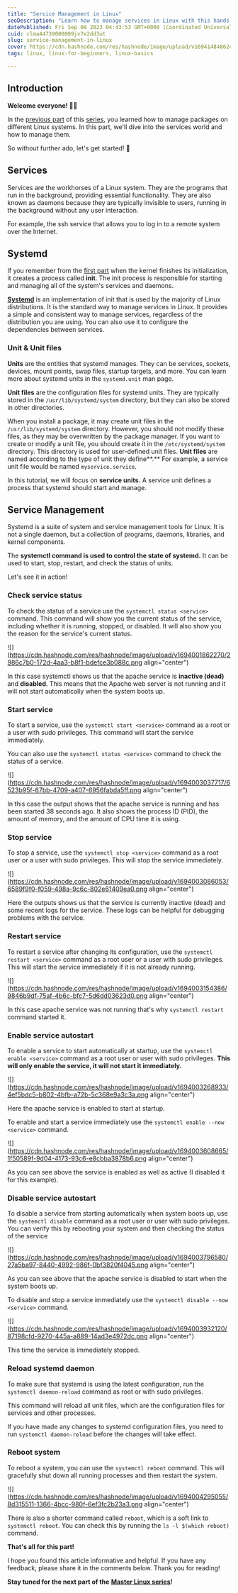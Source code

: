 ```yaml
---
title: "Service Management in Linux"
seoDescription: "Learn how to manage services in Linux with this hands-on guide."
datePublished: Fri Sep 08 2023 04:43:53 GMT+0000 (Coordinated Universal Time)
cuid: clma44739000009jv7e2dd3ut
slug: service-management-in-linux
cover: https://cdn.hashnode.com/res/hashnode/image/upload/v1694148486241/25e6b206-31bf-4c09-a79d-db5fc0c88b10.png
tags: linux, linux-for-beginners, linux-basics

---
```


## **Introduction**

**Welcome everyone! 👋🏻**

In the [previous part](https://anurag-rajawat.hashnode.dev/package-management-in-linux) of this [series](https://anurag-rajawat.hashnode.dev/series/linux-the-practical-way), you learned how to manage packages on different Linux systems. In this part, we'll dive into the services world and how to manage them.

So without further ado, let's get started! 🚀

## Services

Services are the workhorses of a Linux system. They are the programs that run in the background, providing essential functionality. They are also known as daemons because they are typically invisible to users, running in the background without any user interaction.

For example, the ssh service that allows you to log in to a remote system over the Internet.

## Systemd

If you remember from the [first part](https://anurag-rajawat.hashnode.dev/linux-boot-process-overview) when the kernel finishes its initialization, it creates a process called **init**. The init process is responsible for starting and managing all of the system's services and daemons.

[**Systemd**](https://en.wikipedia.org/wiki/Systemd) is an implementation of init that is used by the majority of Linux distributions. It is the standard way to manage services in Linux. It provides a simple and consistent way to manage services, regardless of the distribution you are using. You can also use it to configure the dependencies between services.

### Unit & Unit files

**Units** are the entities that systemd manages. They can be services, sockets, devices, mount points, swap files, startup targets, and more. You can learn more about systemd units in the `systemd.unit` man page.

**Unit files** are the configuration files for systemd units. They are typically stored in the `/usr/lib/systemd/system` directory, but they can also be stored in other directories.

When you install a package, it may create unit files in the `/usr/lib/systemd/system` directory. However, you should not modify these files, as they may be overwritten by the package manager. If you want to create or modify a unit file, you should create it in the `/etc/systemd/system` directory. This directory is used for user-defined unit files. **Unit files** are named according to the type of unit they define**.** For example, a service unit file would be named `myservice.service`.

In this tutorial, we will focus on **service units.** A service unit defines a process that systemd should start and manage.

## Service Management

Systemd is a suite of system and service management tools for Linux. It is not a single daemon, but a collection of programs, daemons, libraries, and kernel components.

The **systemctl command is used to control the state of systemd.** It can be used to start, stop, restart, and check the status of units.

Let's see it in action!

### Check service status

To check the status of a service use the `systemctl status <service>` command. This command will show you the current status of the service, including whether it is running, stopped, or disabled. It will also show you the reason for the service's current status.

![](https://cdn.hashnode.com/res/hashnode/image/upload/v1694001862270/2986c7b0-172d-4aa3-b8f1-bdefce3b088c.png align="center")

In this case systemctl shows us that the apache service is **inactive (dead)** and **disabled**. This means that the Apache web server is not running and it will not start automatically when the system boots up.

### Start service

To start a service, use the `systemctl start <service>` command as a root or a user with sudo privileges. This command will start the service immediately.

You can also use the `systemctl status <service>` command to check the status of a service.

![](https://cdn.hashnode.com/res/hashnode/image/upload/v1694003037717/6523b95f-67bb-4709-a407-6956fabda5ff.png align="center")

In this case the output shows that the apache service is running and has been started 38 seconds ago. It also shows the process ID (PID), the amount of memory, and the amount of CPU time it is using.

### Stop service

To stop a service, use the `systemctl stop <service>` command as a root user or a user with sudo privileges. This will stop the service immediately.

![](https://cdn.hashnode.com/res/hashnode/image/upload/v1694003086053/6589f9f0-f059-498a-9c6c-802e61409ea0.png align="center")

Here the outputs shows us that the service is currently inactive (dead) and some recent logs for the service. These logs can be helpful for debugging problems with the service.

### Restart service

To restart a service after changing its configuration, use the `systemctl restart <service>` command as a root user or a user with sudo privileges. This will start the service immediately if it is not already running.

![](https://cdn.hashnode.com/res/hashnode/image/upload/v1694003154386/9846b9df-75af-4b6c-bfc7-5d6dd03623d0.png align="center")

In this case apache service was not running that's why `systemctl restart` command started it.

### Enable service autostart

To enable a service to start automatically at startup, use the `systemctl enable <service>` command as a root user or user with sudo privileges. **This will only enable the service, it will not start it immediately.**

![](https://cdn.hashnode.com/res/hashnode/image/upload/v1694003268933/4ef5bdc5-b802-4bfb-a72b-5c368e9a3c3a.png align="center")

Here the apache service is enabled to start at startup.

To enable and start a service immediately use the `systemctl enable --now <service>` command.

![](https://cdn.hashnode.com/res/hashnode/image/upload/v1694003608665/1f50589f-9d04-4173-93c6-e8cbba3878b6.png align="center")

As you can see above the service is enabled as well as active (I disabled it for this example).

### Disable service autostart

To disable a service from starting automatically when system boots up, use the `systemctl disable` command as a root user or user with sudo privileges. You can verify this by rebooting your system and then checking the status of the service

![](https://cdn.hashnode.com/res/hashnode/image/upload/v1694003796580/27a5ba97-8440-4992-986f-0bf3820f4045.png align="center")

As you can see above that the apache service is disabled to start when the system boots up.

To disable and stop a service immediately use the `systemctl disable --now <service>` command.

![](https://cdn.hashnode.com/res/hashnode/image/upload/v1694003932120/87198cfd-9270-445a-a889-14ad3e4972dc.png align="center")

This time the service is immediately stopped.

### Reload systemd daemon

To make sure that systemd is using the latest configuration, run the `systemctl daemon-reload` command as root or with sudo privileges.

This command will reload all unit files, which are the configuration files for services and other processes.

If you have made any changes to systemd configuration files, you need to run `systemctl daemon-reload` before the changes will take effect.

### Reboot system

To reboot a system, you can use the `systemctl reboot` command. This will gracefully shut down all running processes and then restart the system.

![](https://cdn.hashnode.com/res/hashnode/image/upload/v1694004295055/8d315511-1366-4bcc-980f-6ef3fc2b23a3.png align="center")

There is also a shorter command called `reboot`, which is a soft link to `systemctl reboot`. You can check this by running the `ls -l $(which reboot)` command.

**That's all for this part!**

I hope you found this article informative and helpful. If you have any feedback, please share it in the comments below. Thank you for reading!

**Stay tuned for the next part of the** [**Master Linux series**](https://anurag-rajawat.hashnode.dev/series/linux-the-practical-way)**!**